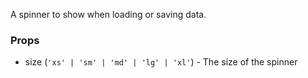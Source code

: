
A spinner to show when loading or saving data.

### Props

-   size (`'xs' | 'sm' | 'md' | 'lg' | 'xl'`) - The size of the spinner
